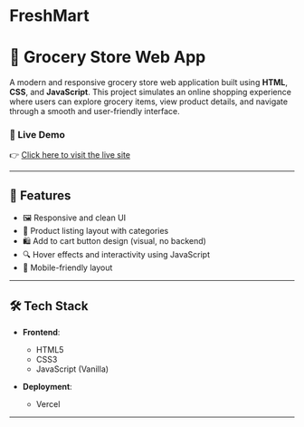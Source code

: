 # FreshMart

# 🛒 Grocery Store Web App

A modern and responsive grocery store web application built using **HTML**, **CSS**, and **JavaScript**. This project simulates an online shopping experience where users can explore grocery items, view product details, and navigate through a smooth and user-friendly interface.

### 🔗 Live Demo
👉 [Click here to visit the live site]([https://grocery-store-gtvn6kwcg-ritik-rajas-projects.vercel.app/](https://fresh-mart-p2go67dv9-ritik-rajas-projects.vercel.app/))

---


## 🚀 Features

- 🖼️ Responsive and clean UI
- 🧺 Product listing layout with categories
- 🛍️ Add to cart button design (visual, no backend)
- 🔍 Hover effects and interactivity using JavaScript
- 📱 Mobile-friendly layout

---

## 🛠️ Tech Stack

- **Frontend**:  
  - HTML5  
  - CSS3  
  - JavaScript (Vanilla)

- **Deployment**:  
  - Vercel

---

